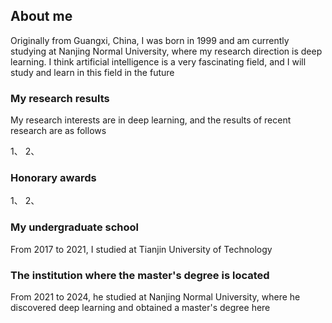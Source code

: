 ## About me

Originally from Guangxi, China, I was born in 1999 and am currently studying at Nanjing Normal University, where my research direction is deep learning. I think artificial intelligence is a very fascinating field, and I will study and learn in this field in the future 

### My research results

My research interests are in deep learning, and the results of recent research are as follows

1、
2、
### Honorary awards
1、
2、

### My undergraduate school
From 2017 to 2021, I studied at Tianjin University of Technology


### The institution where the master's degree is located

From 2021 to 2024, he studied at Nanjing Normal University, where he discovered deep learning and obtained a master's degree here
